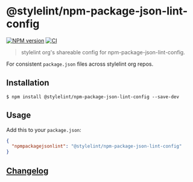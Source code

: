 # @stylelint/npm-package-json-lint-config

[![NPM version](https://img.shields.io/npm/v/@stylelint/npm-package-json-lint-config.svg)](https://www.npmjs.org/package/@stylelint/npm-package-json-lint-config)
[![CI](https://github.com/stylelint/npm-package-json-lint-config/actions/workflows/nodejs.yml/badge.svg)](https://github.com/stylelint/npm-package-json-lint-config/actions/workflows/nodejs.yml)

> stylelint org's shareable config for npm-package-json-lint-config.

For consistent `package.json` files across stylelint org repos.

## Installation

```console
$ npm install @stylelint/npm-package-json-lint-config --save-dev
```

## Usage

Add this to your `package.json`:

```json
{
  "npmpackagejsonlint": "@stylelint/npm-package-json-lint-config"
}
```

## [Changelog](CHANGELOG.md)

